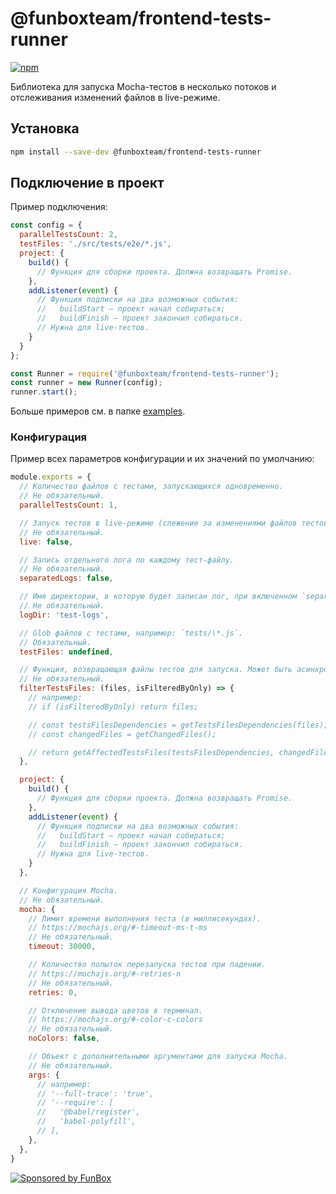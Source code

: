 # @funboxteam/frontend-tests-runner

[![npm](https://img.shields.io/npm/v/@funboxteam/frontend-tests-runner.svg)](https://www.npmjs.com/package/@funboxteam/frontend-tests-runner)

Библиотека для запуска Mocha-тестов в несколько потоков и отслеживания изменений файлов в live-режиме.

## Установка

```bash
npm install --save-dev @funboxteam/frontend-tests-runner
```

## Подключение в проект

Пример подключения:

```javascript
const config = {
  parallelTestsCount: 2,
  testFiles: './src/tests/e2e/*.js',
  project: {
    build() {
      // Функция для сборки проекта. Должна возвращать Promise.
    },
    addListener(event) {
      // Функция подписки на два возможных события:
      //   buildStart — проект начал собираться;
      //   buildFinish — проект закончил собираться.
      // Нужна для live-тестов.
    }
  }
};

const Runner = require('@funboxteam/frontend-tests-runner');
const runner = new Runner(config);
runner.start();
```

Больше примеров см. в папке [examples](./examples).

### Конфигурация

Пример всех параметров конфигурации и их значений по умолчанию:

```javascript
module.exports = {
  // Количество файлов с тестами, запускающихся одновременно.
  // Не обязательный.
  parallelTestsCount: 1,

  // Запуск тестов в live-режиме (слежение за изменениями файлов тестов и файлов проекта).
  // Не обязательный.
  live: false,

  // Запись отдельного лога по каждому тест-файлу.
  // Не обязательный.
  separatedLogs: false,

  // Имя директории, в которую будет записан лог, при включенном `separatedLogs`.
  // Не обязательный.
  logDir: 'test-logs',

  // Glob файлов с тестами, например: `tests/\*.js`.
  // Обязательный.
  testFiles: undefined,

  // Функция, возвращающая файлы тестов для запуска. Может быть асинхронной.
  // Не обязательный.
  filterTestsFiles: (files, isFilteredByOnly) => {
    // например:
    // if (isFilteredByOnly) return files;

    // const testsFilesDependencies = getTestsFilesDependencies(files);
    // const changedFiles = getChangedFiles();

    // return getAffectedTestsFiles(testsFilesDependencies, changedFiles);
  },

  project: {
    build() {
      // Функция для сборки проекта. Должна возвращать Promise.
    },
    addListener(event) {
      // Функция подписки на два возможных события:
      //   buildStart — проект начал собираться;
      //   buildFinish — проект закончил собираться.
      // Нужна для live-тестов.
    }
  },

  // Конфигурация Mocha.
  // Не обязательный.
  mocha: {
    // Лимит времени выполнения теста (в миллисекундах).
    // https://mochajs.org/#-timeout-ms-t-ms
    // Не обязательный.
    timeout: 30000,

    // Количество попыток перезапуска тестов при падении.
    // https://mochajs.org/#-retries-n
    // Не обязательный.
    retries: 0,

    // Отключение вывода цветов в терминал.
    // https://mochajs.org/#-color-c-colors
    // Не обязательный.
    noColors: false,

    // Объект с дополнительными аргументами для запуска Mocha.
    // Не обязательный.
    args: {
      // например:
      // '--full-trace': 'true',
      // '--require': [
      //   '@babel/register',
      //   'babel-polyfill',
      // ],
    },
  },
}
```

[![Sponsored by FunBox](https://funbox.ru/badges/sponsored_by_funbox_centered.svg)](https://funbox.ru)
